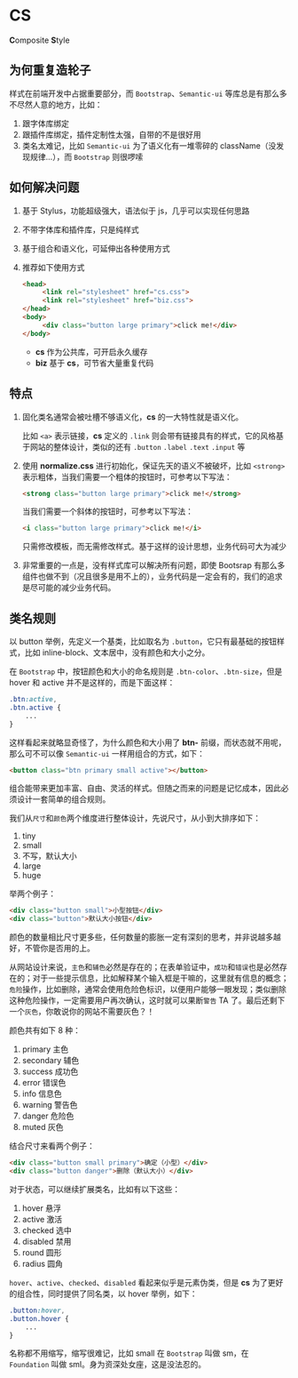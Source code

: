 # CS

**C**omposite **S**tyle



## 为何重复造轮子

样式在前端开发中占据重要部分，而 `Bootstrap`、`Semantic-ui` 等库总是有那么多不尽然人意的地方，比如：

1. 跟字体库绑定
2. 跟插件库绑定，插件定制性太强，自带的不是很好用
3. 类名太难记，比如 `Semantic-ui` 为了语义化有一堆零碎的 className（没发现规律...），而 `Bootstrap` 则很啰嗦


## 如何解决问题

1. 基于 Stylus，功能超级强大，语法似于 js，几乎可以实现任何思路
2. 不带字体库和插件库，只是纯样式
3. 基于组合和语义化，可延伸出各种使用方式
4. 推荐如下使用方式

   ```html
   <head>
        <link rel="stylesheet" href="cs.css">
        <link rel="stylesheet" href="biz.css">
   </head>
   <body>
        <div class="button large primary">click me!</div>
   </body>
   ```

   * **cs** 作为公共库，可开启永久缓存
   * **biz** 基于 **cs**，可节省大量重复代码

## 特点

1. 固化类名通常会被吐槽不够语义化，**cs** 的一大特性就是语义化。

   比如 `<a>` 表示链接，**cs** 定义的 `.link` 则会带有链接具有的样式，它的风格基于网站的整体设计，类似的还有 `.button` `.label` `.text` `.input` 等

2. 使用 **normalize.css** 进行初始化，保证先天的语义不被破坏，比如 `<strong>` 表示粗体，当我们需要一个粗体的按钮时，可参考以下写法：

   ```html
   <strong class="button large primary">click me!</strong>
   ```

   当我们需要一个斜体的按钮时，可参考以下写法：

   ```html
   <i class="button large primary">click me!</i>
   ```

   只需修改模板，而无需修改样式。基于这样的设计思想，业务代码可大为减少

3. 非常重要的一点是，没有样式库可以解决所有问题，即使 Bootsrap 有那么多组件也做不到（况且很多是用不上的），业务代码是一定会有的，我们的追求是尽可能的减少业务代码。


## 类名规则

以 button 举例，先定义一个基类，比如取名为 `.button`，它只有最基础的按钮样式，比如 inline-block、文本居中，没有颜色和大小之分。

在 `Bootstrap` 中，按钮颜色和大小的命名规则是 `.btn-color`、`.btn-size`，但是 hover 和 active 并不是这样的，而是下面这样：

```css
.btn:active,
.btn.active {
    ...
}
```

这样看起来就略显奇怪了，为什么颜色和大小用了 **btn-** 前缀，而状态就不用呢，那么可不可以像 `Semantic-ui` 一样用组合的方式，如下：

``` html
<button class="btn primary small active"></button>
```

组合能带来更加丰富、自由、灵活的样式。但随之而来的问题是记忆成本，因此必须设计一套简单的组合规则。

我们从`尺寸`和`颜色`两个维度进行整体设计，先说尺寸，从小到大排序如下：

1. tiny
2. small
3. 不写，默认大小
4. large
5. huge



举两个例子：

```html
<div class="button small">小型按钮</div>
<div class="button">默认大小按钮</div>
```



颜色的数量相比尺寸更多些，任何数量的膨胀一定有深刻的思考，并非说越多越好，不管你是否用的上。



从网站设计来说，`主色`和`辅色`必然是存在的；在表单验证中，`成功`和`错误`也是必然存在的；对于一些提示信息，比如解释某个输入框是干嘛的，这里就有信息的概念；`危险`操作，比如删除，通常会使用危险色标识，以便用户能够一眼发现；类似删除这种危险操作，一定需要用户再次确认，这时就可以果断`警告` TA 了。最后还剩下一个`灰色`，你敢说你的网站不需要灰色？！



颜色共有如下 8 种：

1. primary 主色
2. secondary 辅色
3. success 成功色
4. error 错误色
5. info 信息色
6. warning 警告色
7. danger 危险色
8. muted 灰色

结合尺寸来看两个例子：

```html
<div class="button small primary">确定（小型）</div>
<div class="button danger">删除（默认大小）</div>
```



对于状态，可以继续扩展类名，比如有以下这些：

1. hover 悬浮
2. active 激活
3. checked 选中
4. disabled 禁用
5. round 圆形
6. radius 圆角



`hover`、`active`、`checked`、`disabled` 看起来似乎是元素伪类，但是 **cs** 为了更好的组合性，同时提供了同名类，以 hover 举例，如下：

``` css
.button:hover,
.button.hover {
    ...
}
```



名称都不用缩写，缩写很难记，比如 small 在 `Bootstrap` 叫做 sm，在 `Foundation` 叫做 sml。身为资深处女座，这是没法忍的。